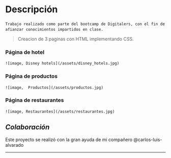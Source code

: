 # **Descripción**

`Trabajo realizado como parte del bootcamp de Digitalers, con el fin de afianzar conocimientos impartidos en clase.`

>Creacion de 3 paginas con HTML implementando CSS. 

### Página de hotel 

    ![image, Disney hotels](/assets/disney_hotels.jpg)

### Página de productos 

    ![image,  Productos](/assets/productos.jpg)   


### Página de restaurantes 


    ![image, Restaurantes](/assets/restaurantes.jpg)



## ***Colaboración***
Este proyecto se realizó con la gran ayuda de mi compañero @carlos-luis-alvarado


----------------------------------------------------------------------------------------------------






